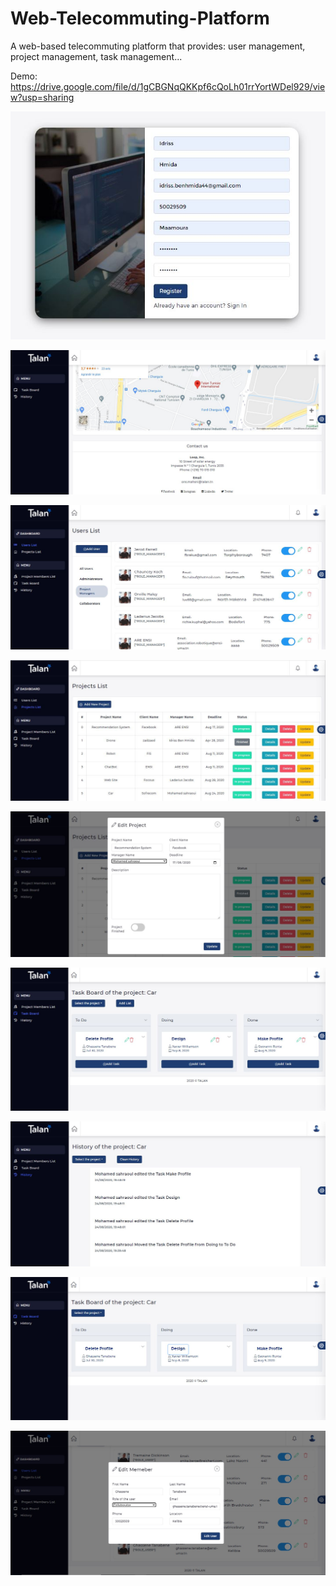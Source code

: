 # Web-Telecommuting-Platform

A web-based telecommuting platform that provides: user management, project management, task management...

Demo: https://drive.google.com/file/d/1gCBGNqQKKpf6cQoLh01rrYortWDel929/view?usp=sharing


![](0.jpg)

![](00.jpg)

![](2.JPG)

![](3.JPG)

![](4.JPG)

![](6.JPG)

![](9.JPG)

![](12.JPG)

![](14.jpg)
